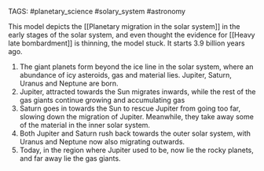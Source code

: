 TAGS: #planetary_science #solary_system #astronomy 

This model depicts the [[Planetary migration in the solar system]] in the early stages of the solar system, and even thought the evidence for [[Heavy late bombardment]] is thinning, the model stuck. It starts 3.9 billion years ago. 
1. The giant planets form beyond the ice line in the solar system, where an abundance of icy asteroids, gas and material lies. Jupiter, Saturn, Uranus and Neptune are born.
2. Jupiter, attracted towards the Sun migrates inwards, while the rest of the gas giants continue growing and accumulating gas
3. Saturn goes in towards the Sun to rescue Jupiter from going too far, slowing down the migration of Jupiter. Meanwhile, they take away some of the material in the inner solar system.
4. Both Jupiter and Saturn rush back towards the outer solar system, with Uranus and Neptune now also migrating outwards.
5. Today, in the region where Jupiter used to be, now lie the rocky planets, and far away lie the gas giants.
